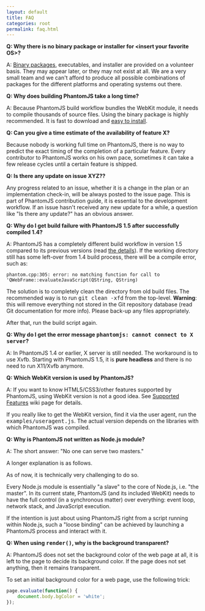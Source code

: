 ```yaml
---
layout: default
title: FAQ
categories: root
permalink: faq.html
---
```


**Q: Why there is no binary package or installer for &lt;insert your
favorite OS&gt;?**

A: [Binary packages](download.html), executables, and installer are provided on a volunteer basis.
They may appear later, or they may not exist at all. We are a very small team and we
can't afford to produce all possible combinations of packages for the different
platforms and operating systems out there.

**Q: Why does building PhantomJS take a long time?**

A: Because PhantomJS build workflow bundles the WebKit module, it needs to compile
thousands of source files. Using the binary package is highly recommended.
It is fast to download and [easy to install](download.html).

**Q: Can you give a time estimate of the availability of feature X?**

Because nobody is working full time on PhantomJS, there is no way to
predict the exact timing of the completion of a particular feature.
Every contributor to PhantomJS works on his own pace, sometimes it can
take a few release cycles until a certain feature is shipped.

**Q: Is there any update on issue XYZ??**

Any progress related to an issue, whether it is a change in the plan
or an implementation check-in, will be always posted to the issue
page. This is part of PhantomJS contribution guide, it is essential to
the development workflow. If an issue hasn't received any new update
for a while, a question like "Is there any update?" has an obvious
answer.

**Q: Why do I get build failure with PhantomJS 1.5 after successfully
compiled 1.4?**

A: PhantomJS has a completely different build workflow in version 1.5 compared to
its previous versions (read [the details](http://ariya.ofilabs.com/2012/03/the-evolution-of-phantomjs-build-workflow.html)). If the working directory still has some left-over
from 1.4 build process, there will be a compile error, such as:

```shell
phantom.cpp:305: error: no matching function for call to 'QWebFrame::evaluateJavaScript(QString, QString)
```

The solution is to completely clean the directory from old build files. The
recommended way is to run <tt>git clean -xfd</tt> from the top-level.
**Warning**: this will remove everything not stored in the Git
repository database (read Git documentation for more info). Please back-up any files
appropriately.

After that, run the build script again.

**Q: Why do I get the error message <tt>phantomjs: cannot connect to X
server</tt>?**

A: In PhantomJS 1.4 or earlier, X server is still needed. The workaround is to use Xvfb.
Starting with PhantomJS 1.5, it is **pure headless** and there is no need to
run X11/Xvfb anymore.

**Q: Which WebKit version is used by PhantomJS?**

A: If you want to know HTML5/CSS3/other features supported by PhantomJS, using
WebKit version is not a good idea. See [Supported Features](http://code.google.com/p/phantomjs/wiki/SupportedFeatures) wiki page for
details.

If you really like to get the WebKit version, find it via the user agent, run the
<tt>examples/useragent.js</tt>. The actual version depends on the libraries with
which PhantomJS was compiled.

**Q: Why is PhantomJS not written as Node.js module?**

A: The short answer: "No one can serve two masters."

A longer explanation is as follows.

As of now, it is technically very challenging to do so.

Every Node.js module is essentially "a slave" to the core of Node.js, i.e. "the
master". In its current state, PhantomJS (and its included WebKit) needs to have the
full control (in a synchronous matter) over everything: event loop, network stack,
and JavaScript execution.

If the intention is just about using PhantomJS right from a script running within
Node.js, such a "loose binding" can be achieved by launching a PhantomJS process and
interact with it.

**Q: When using <tt>render()</tt>, why is the background
transparent?**

A: PhantomJS does not set the background color of the web page at all, it is left
to the page to decide its background color. If the page does not set anything, then
it remains transparent.

To set an initial background color for a web page, use the following trick:

```javascript
page.evaluate(function() {
    document.body.bgColor = 'white';
});
```
